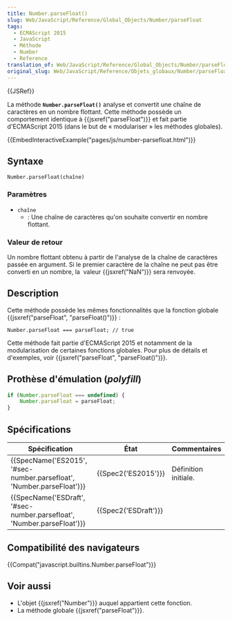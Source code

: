 ```yaml
---
title: Number.parseFloat()
slug: Web/JavaScript/Reference/Global_Objects/Number/parseFloat
tags:
  - ECMAScript 2015
  - JavaScript
  - Méthode
  - Number
  - Reference
translation_of: Web/JavaScript/Reference/Global_Objects/Number/parseFloat
original_slug: Web/JavaScript/Reference/Objets_globaux/Number/parseFloat
---
```

{{JSRef}}

La méthode **`Number.parseFloat()`** analyse et convertit une chaîne de caractères en un nombre flottant. Cette méthode possède un comportement identique à {{jsxref("parseFloat")}} et fait partie d'ECMAScript 2015 (dans le but de « modulariser » les méthodes globales).

{{EmbedInteractiveExample("pages/js/number-parsefloat.html")}}

## Syntaxe

    Number.parseFloat(chaîne)

### Paramètres

- `chaîne`
  - : Une chaîne de caractères qu'on souhaite convertir en nombre flottant.

### Valeur de retour

Un nombre flottant obtenu à partir de l'analyse de la chaîne de caractères passée en argument. Si le premier caractère de la chaîne ne peut pas être converti en un nombre, la  valeur {{jsxref("NaN")}} sera renvoyée.

## Description

Cette méthode possède les mêmes fonctionnalités que la fonction globale {{jsxref("parseFloat", "parseFloat()")}} :

    Number.parseFloat === parseFloat; // true

Cette méthode fait partie d'ECMAScript 2015 et notamment de la modularisation de certaines fonctions globales. Pour plus de détails et d'exemples, voir {{jsxref("parseFloat", "parseFloat()")}}.

## Prothèse d'émulation (_polyfill_)

```js
if (Number.parseFloat === undefined) {
    Number.parseFloat = parseFloat;
}
```

## Spécifications

| Spécification                                                                                | État                         | Commentaires         |
| -------------------------------------------------------------------------------------------- | ---------------------------- | -------------------- |
| {{SpecName('ES2015', '#sec-number.parsefloat', 'Number.parseFloat')}} | {{Spec2('ES2015')}}     | Définition initiale. |
| {{SpecName('ESDraft', '#sec-number.parsefloat', 'Number.parseFloat')}} | {{Spec2('ESDraft')}} |                      |

## Compatibilité des navigateurs

{{Compat("javascript.builtins.Number.parseFloat")}}

## Voir aussi

- L'objet {{jsxref("Number")}} auquel appartient cette fonction.
- La méthode globale {{jsxref("parseFloat")}}.
